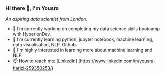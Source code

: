 ### Hi there 👋, I'm Yousra

*An aspiring data scientist from London.*

- 🔭 I’m currently working on completing my data science skills bootcamp with HyperionDev.
- 🌱 I’m currently learning python, jupyter notebook, machine learning, data visualisation, NLP, Github.
- 🔎 I'm highly interested in learning more about machine learning and NLP.
- 📫 How to reach me: [LinkedIn] (https://www.linkedin.com/in/yousra-harizi-259350253/)
